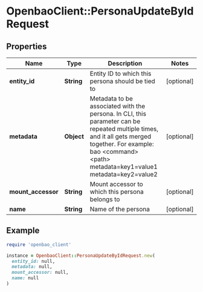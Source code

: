 # OpenbaoClient::PersonaUpdateByIdRequest

## Properties

| Name | Type | Description | Notes |
| ---- | ---- | ----------- | ----- |
| **entity_id** | **String** | Entity ID to which this persona should be tied to | [optional] |
| **metadata** | **Object** | Metadata to be associated with the persona. In CLI, this parameter can be repeated multiple times, and it all gets merged together. For example: bao &lt;command&gt; &lt;path&gt; metadata&#x3D;key1&#x3D;value1 metadata&#x3D;key2&#x3D;value2 | [optional] |
| **mount_accessor** | **String** | Mount accessor to which this persona belongs to | [optional] |
| **name** | **String** | Name of the persona | [optional] |

## Example

```ruby
require 'openbao_client'

instance = OpenbaoClient::PersonaUpdateByIdRequest.new(
  entity_id: null,
  metadata: null,
  mount_accessor: null,
  name: null
)
```

